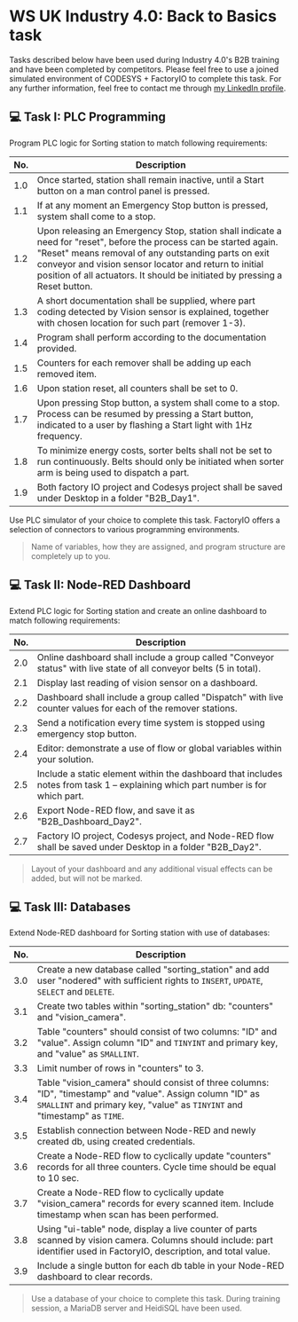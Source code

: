 # WS UK Industry 4.0: Back to Basics task

Tasks described below have been used during Industry 4.0's B2B training and have been completed by competitors.
Please feel free to use a joined simulated environment of CODESYS + FactoryIO to complete this task.
For any further information, feel free to contact me through [my LinkedIn profile](www.linkedin.com/in/mregulski).

## 💻 Task I: PLC Programming

Program PLC logic for Sorting station to match following requirements:

| No.  | Description |
|------|------------|
| 1.0  | Once started, station shall remain inactive, until a Start button on a man control panel is pressed. |
| 1.1  | If at any moment an Emergency Stop button is pressed, system shall come to a stop. |
| 1.2  | Upon releasing an Emergency Stop, station shall indicate a need for "reset", before the process can be started again. "Reset" means removal of any outstanding parts on exit conveyor and vision sensor locator and return to initial position of all actuators. It should be initiated by pressing a Reset button. |
| 1.3  | A short documentation shall be supplied, where part coding detected by Vision sensor is explained, together with chosen location for such part (remover 1-3). |
| 1.4  | Program shall perform according to the documentation provided. |
| 1.5  | Counters for each remover shall be adding up each removed item. |
| 1.6  | Upon station reset, all counters shall be set to 0. |
| 1.7  | Upon pressing Stop button, a system shall come to a stop. Process can be resumed by pressing a Start button, indicated to a user by flashing a Start light with 1Hz frequency. |
| 1.8  | To minimize energy costs, sorter belts shall not be set to run continuously. Belts should only be initiated when sorter arm is being used to dispatch a part. |
| 1.9  | Both factory IO project and Codesys project shall be saved under Desktop in a folder "B2B_Day1". |

Use PLC simulator of your choice to complete this task. FactoryIO offers a selection of connectors to various programming environments.

> Name of variables, how they are assigned, and program structure are completely up to you.

## 💻 Task II: Node-RED Dashboard

Extend PLC logic for Sorting station and create an online dashboard to match following requirements:​

| No.  | Description |
|------|------------|
| 2.0  | Online dashboard shall include a group called "Conveyor status" with live state of all conveyor belts (5 in total). |
| 2.1  | Display last reading of vision sensor on a dashboard. |
| 2.2  | Dashboard shall include a group called "Dispatch" with live counter values for each of the remover stations. |
| 2.3  | Send a notification every time system is stopped using emergency stop button. |
| 2.4  | Editor: demonstrate a use of flow or global variables within your solution. |
| 2.5  | Include a static element within the dashboard that includes notes from task 1 – explaining which part number is for which part. |
| 2.6  | Export Node-RED flow, and save it as "B2B_Dashboard_Day2". |
| 2.7  | Factory IO project, Codesys project, and Node-RED flow shall be saved under Desktop in a folder "B2B_Day2". |

> Layout of your dashboard and any additional visual effects can be added, but will not be marked.

## 💻 Task III: Databases

Extend Node-RED dashboard for Sorting station with use of databases:

| No.  | Description |
|------|------------|
| 3.0 | Create a new database called "sorting_station" and add user "nodered" with sufficient rights to ```INSERT```, ```UPDATE```, ```SELECT``` and ```DELETE```. |
| 3.1 | Create two tables within "sorting_station" db: "counters" and "vision_camera". |
| 3.2 | Table "counters" should consist of two columns: "ID" and "value". Assign column "ID" and ```TINYINT``` and primary key, and "value" as ```SMALLINT```. |
| 3.3 | Limit number of rows in "counters" to 3. |
| 3.4 | Table "vision_camera" should consist of three columns: "ID", "timestamp" and "value". Assign column "ID" as ```SMALLINT``` and primary key, "value" as ```TINYINT``` and "timestamp" as ```TIME```. |
| 3.5 | Establish connection between Node-RED and newly created db, using created credentials. |
| 3.6 | Create a Node-RED flow to cyclically update "counters" records for all three counters. Cycle time should be equal to 10 sec. |
| 3.7 | Create a Node-RED flow to cyclically update "vision_camera" records for every scanned item. Include timestamp when scan has been performed. |
| 3.8 | Using "ui-table" node, display a live counter of parts scanned by vision camera. Columns should include: part identifier used in FactoryIO, description, and total value. |
| 3.9 | Include a single button for each db table in your Node-RED dashboard to clear records. |

> Use a database of your choice to complete this task. During training session, a MariaDB server and HeidiSQL have been used.
